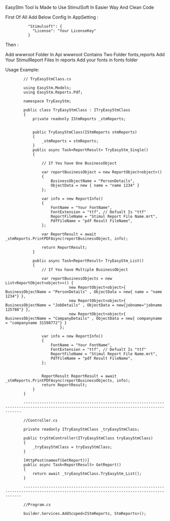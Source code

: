 EasyStm Tool Is Made to Use StimulSoft In Easier Way And Clean Code

First Of All Add Below Config In AppSetting :

              "Stimulsoft": {
                "License": "Your LicenseKey"
              }


Then :

Add wwwroot Folder In Api
wwwroot Contains Two Folder
fonts,reports 
Add Your StimulReport Files In reports
Add your fonts in fonts folder

Usage Example: 

            // TryEasyStmClass.cs

            using EasyStm.Models;
            using EasyStm.Reports.Pdf;
            
            namespace TryEasyStm;
            
            public class TryEasyStmClass : ITryEasyStmClass
            {
                private readonly IStmReports _stmReports;
            
            
                public TryEasyStmClass(IStmReports stmReports)
                {
                    _stmReports = stmReports;
                }
                public async Task<ReportResult> TryEasyStm_Single()
                {
            
                    // If You have One BusinessObject
            
                    var reportBusinessObject = new ReportObject<object>()
                    {
                        BusinessObjectName = "PersonDetails",
                        ObjectData = new { name = "name 1234" }
                    };
            
                    var info = new ReportInfo()
                    {
                        FontName = "Your FontName",
                        FontExtension = "ttf", // Defualt Is "ttf"
                        ReportFileName = "Stimul Report File Name.mrt",
                        PdfFileName = "pdf Result FileName",
                    };
            
                    var ReportResult = await _stmReports.PrintPDFAsync(reportBusinessObject, info);
            
                    return ReportResult;
                }
            
                public async Task<ReportResult> TryEasyStm_List()
                {
                    // If You have Multiple BusinessObject
            
                    var reportBusinessObjects = new List<ReportObject<object>>() {
                                new ReportObject<object>{ BusinessObjectName = "PersonDetails" , ObjectData = new{ name = "name 1234"} },
                                new ReportObject<object>{ BusinessObjectName = "JobDetails" , ObjectData = new{jobname="jobname 125788"} },
                                new ReportObject<object>{ BusinessObjectName = "CompanyDetails" , ObjectData = new{ companyname = "companyname 31598772"} }
                            };
            
                    var info = new ReportInfo()
                    {
                        FontName = "Your FontName",
                        FontExtension = "ttf", // Defualt Is "ttf"
                        ReportFileName = "Stimul Report File Name.mrt",
                        PdfFileName = "pdf Result FileName",
                    };
            
            
                    ReportResult ReportResult = await _stmReports.PrintPDFAsync(reportBusinessObjects, info);
                    return ReportResult;
                }
            }

            -------------------------------------------------------------------------------------------------------------------------------------------

            //Controller.cs

            private readonly ITryEasyStmClass _tryEasyStmClass;

            public tryStmController(ITryEasyStmClass tryEasyStmClass)
            {
                _tryEasyStmClass = tryEasyStmClass;
            }

            [HttpPost(nameof(GetReport))]
            public async Task<ReportResult> GetReport()
            {
                return await _tryEasyStmClass.TryEasyStm_List();
            }

            -------------------------------------------------------------------------------------------------------------------------------------------

            //Program.cs

            builder.Services.AddScoped<IStmReports, StmReports>();